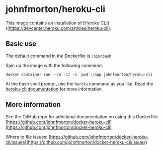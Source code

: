 # johnfmorton/heroku-cli

This image contains an installation of [Heroku CLI]((https://devcenter.heroku.com/articles/heroku-cli).

## Basic use

The default command in the Dockerfile is `/bin/bash`.

Spin up the image with the following command.

```
docker container run --rm -it -v `pwd`:/app johnfmorton/heroku-cli
```

At the bash shell prompt, use the `heroku` command as you like. Read the [heroku-cli documentation](https://devcenter.heroku.com/articles/heroku-cli) for more information.

## More information

See the GitHub repo for additional documentation on using this Dockerfile: [https://github.com/johnfmorton/docker-heroku-cli](https://github.com/johnfmorton/docker-heroku-cli)

Where to file issues: [https://github.com/johnfmorton/docker-heroku-cli/issues](https://github.com/johnfmorton/docker-heroku-cli/issues)
